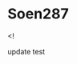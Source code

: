 # Soen287
<!
<!DOCTYPE html> 
<html lang = "en">
  
  <head>
  <meta charset = ″utf-8″ />
  <title></title>
  <p>update test</p>
</head>
